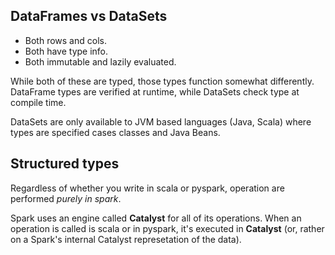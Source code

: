 
## DataFrames vs DataSets

* Both rows and cols.
* Both have type info.
* Both immutable and lazily evaluated.

While both of these are typed, those types function somewhat differently.  
DataFrame types are verified at runtime, while DataSets check type at compile time.

DataSets are only available to JVM based languages (Java, Scala) where types are specified cases classes and Java Beans.

## Structured types

Regardless of whether you write in scala or pyspark, operation are performed _purely in spark_. 

Spark uses an engine called **Catalyst** for all of its operations. When an operation is called is scala or in pyspark,
it's executed in **Catalyst** (or, rather on a Spark's internal Catalyst represetation of the data). 


